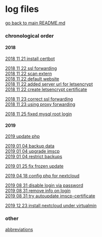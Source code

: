 # log files

[go back to main README.md](../README.md)


### chronological order

#### 2018
[2018 11 21 install certbot](2018_11_21__install_certbot_for_letsencrypt.md)

[2018 11 22 ssl forwarding](2018_11_22_001__added_ssl_forwarding.md) \
[2018 11 22 scan extern](2018_11_22_002__scan_nextclouds_extern.md) \
[2018 11 22 default website](2018_11_22_003__fixed_default_forwarding.md) \
[2018 11 22 added server url for letsencrypt](2018_11_22_004__added_server_url_for_letsencrypt.md) \
[2018 11 22 create letsencrypt certificate](2018_11_22_005__create_letsencrypt_certificate.md)

[2018 11 23 correct ssl forwarding](2018_11_23_001__correct_forwarding.md) \
[2018 11 23 using proxy forwarding](2018_11_23_002__using_proxy_forwarding.md)

[2018 11 25 fixed mysql root login](2018_11_25__fixed_debian_login_mysql.md)

#### 2019
[2019 update php](../log/2019__php_update.md)

[2019 01 04 backup data](2019_01_04_001__backup_data.md) \
[2019 01 04 upgrade imscp](2019_01_04_002__upgrade_imscp.md) \
[2019 01 04 restrict backups](2019_01_04_003__restrict_backups.md)

[2019 01 25 fix frozen update](2019_01_25__fix_frozen_nextcloud_update.md)

[2019 04 18 config php for nextcloud](2019_04_18__config_php_for_nextcloud.md)

[2019 08 31 disable login via password](2019_08_31_001__disable_login_via_password.md) \
[2019 08 31 remove info on login](2019_08_31_002__remove_info_on_login.md) \
[2019 08 31 try autoupdate imscp-certificate](2019_08_31_003__autoupdate_imscp_certificate.md)

[2019 12 23 install nextcloud under virtualmin](2019_12_23__install_nextcloud_under_virtualmin.md)


### other
[abbreviations](abbreviations.md)
